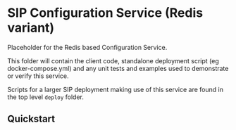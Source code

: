 # SIP Configuration Service (Redis variant)

Placeholder for the Redis based Configuration Service.

This folder will contain the client code, standalone deployment script 
(eg docker-compose.yml) and any unit tests and examples used to demonstrate 
or verify this service.

Scripts for a larger SIP deployment making use of this service are found in 
the top level `deploy` folder. 

## Quickstart
